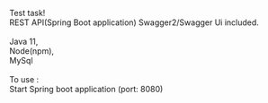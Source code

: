 Test task! <br>
REST API(Spring Boot application)
Swagger2/Swagger Ui included.<br>
<br>
Java 11,<br>
Node(npm), <br>
MySql<br>
<br>
To use :<br>
 Start Spring boot application (port: 8080)<br>
